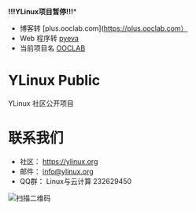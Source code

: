 **!!!YLinux项目暂停!!!***

- 博客转 [plus.ooclab.com](https://plus.ooclab.com）
- Web 程序转 [pyeva](https://github.com/ooclab/eva)
- 当前项目名 [OOCLAB](https://github.com/ooclab)

YLinux Public
========================

YLinux 社区公开项目


# 联系我们

- 社区： https://ylinux.org 
- 邮件： info@ylinux.org
- QQ群： Linux与云计算 232629450

![扫描二维码](http://ylinux.org/static/img/join-qq-qun232629450.png)


